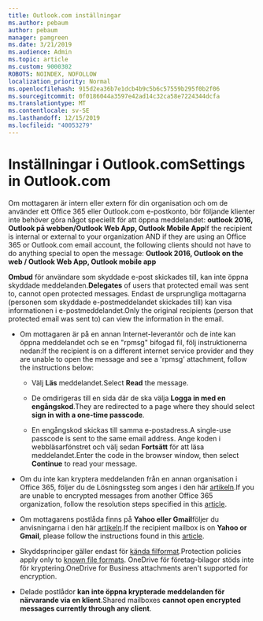 ```yaml
---
title: Outlook.com inställningar
ms.author: pebaum
author: pebaum
manager: pamgreen
ms.date: 3/21/2019
ms.audience: Admin
ms.topic: article
ms.custom: 9000302
ROBOTS: NOINDEX, NOFOLLOW
localization_priority: Normal
ms.openlocfilehash: 915d2ea36b7e1dcb4b9c5b6c57559b295f0b2f06
ms.sourcegitcommit: 0f0186044a3597e42ad14c32ca58e7224344dcfa
ms.translationtype: MT
ms.contentlocale: sv-SE
ms.lasthandoff: 12/15/2019
ms.locfileid: "40053279"
---
```

# <a name="settings-in-outlookcom"></a><span data-ttu-id="bdb57-102">Inställningar i Outlook.com</span><span class="sxs-lookup"><span data-stu-id="bdb57-102">Settings in Outlook.com</span></span>

<span data-ttu-id="bdb57-103">Om mottagaren är intern eller extern för din organisation och om de använder ett Office 365 eller Outlook.com e-postkonto, bör följande klienter inte behöver göra något speciellt för att öppna meddelandet: **outlook 2016, Outlook på webben/Outlook Web App, Outlook Mobile App**</span><span class="sxs-lookup"><span data-stu-id="bdb57-103">If the recipient is internal or external to your organization AND if they are using an Office 365 or Outlook.com email account, the following clients should not have to do anything special to open the message: **Outlook 2016, Outlook on the web / Outlook Web App, Outlook mobile app**</span></span>

<span data-ttu-id="bdb57-104">**Ombud** för användare som skyddade e-post skickades till, kan inte öppna skyddade meddelanden.</span><span class="sxs-lookup"><span data-stu-id="bdb57-104">**Delegates** of users that protected email was sent to, cannot open protected messages.</span></span> <span data-ttu-id="bdb57-105">Endast de ursprungliga mottagarna (personen som skyddade e-postmeddelandet skickades till) kan visa informationen i e-postmeddelandet.</span><span class="sxs-lookup"><span data-stu-id="bdb57-105">Only the original recipients (person that protected email was sent to) can view the information in the email.</span></span>

- <span data-ttu-id="bdb57-106">Om mottagaren är på en annan Internet-leverantör och de&nbsp;inte kan öppna meddelandet och se en "rpmsg" bifogad fil, följ instruktionerna nedan:</span><span class="sxs-lookup"><span data-stu-id="bdb57-106">If the recipient is on a different internet service provider and they are&nbsp;unable to open the message and see a 'rpmsg' attachment, follow the instructions below:</span></span>
    
    - <span data-ttu-id="bdb57-107">Välj **Läs** meddelandet.</span><span class="sxs-lookup"><span data-stu-id="bdb57-107">Select **Read** the message.</span></span>
    
    - <span data-ttu-id="bdb57-108">De omdirigeras till en sida där de ska välja **Logga in med en engångskod**.</span><span class="sxs-lookup"><span data-stu-id="bdb57-108">They are redirected to a page where they should select **sign in with a one-time passcode**.</span></span>
    
    - <span data-ttu-id="bdb57-109">En engångskod skickas till samma e-postadress.</span><span class="sxs-lookup"><span data-stu-id="bdb57-109">A single-use passcode is sent to the same email address.</span></span> <span data-ttu-id="bdb57-110">Ange koden i webbläsarfönstret och välj sedan **Fortsätt** för att läsa meddelandet.</span><span class="sxs-lookup"><span data-stu-id="bdb57-110">Enter the code in the browser window, then select **Continue** to read your message.</span></span>

- <span data-ttu-id="bdb57-111">Om du inte kan kryptera meddelanden från en annan organisation i Office 365, följer du de Lösningssteg som anges i den här [artikeln](https://support.office.com/article/known-issues-opening-irm-protected-emails-sent-from-users-in-other-office-365-organizations-0dec0593-a05d-4aa2-8445-9311ebab3164).</span><span class="sxs-lookup"><span data-stu-id="bdb57-111">If you are unable to encrypted messages from another Office 365 organization, follow the resolution steps specified in this [article](https://support.office.com/article/known-issues-opening-irm-protected-emails-sent-from-users-in-other-office-365-organizations-0dec0593-a05d-4aa2-8445-9311ebab3164).</span></span>

- <span data-ttu-id="bdb57-112">Om mottagarens postlåda finns på **Yahoo eller Gmail**följer du anvisningarna</span> i den här [artikeln](https://support.office.com/article/how-do-i-open-a-protected-message-1157a286-8ecc-4b1e-ac43-2a608fbf3098).</span><span class="sxs-lookup"><span data-stu-id="bdb57-112">If the recipient mailbox is on **Yahoo or Gmail**, please follow the instructions</span> found in this [article](https://support.office.com/article/how-do-i-open-a-protected-message-1157a286-8ecc-4b1e-ac43-2a608fbf3098).</span></span>

- <span data-ttu-id="bdb57-113">Skyddsprinciper gäller endast för [kända filformat](https://docs.microsoft.com/azure/information-protection/rms-client/client-admin-guide-file-types).</span><span class="sxs-lookup"><span data-stu-id="bdb57-113">Protection policies apply only to [known file formats](https://docs.microsoft.com/azure/information-protection/rms-client/client-admin-guide-file-types).</span></span> <span data-ttu-id="bdb57-114">OneDrive för företag-bilagor stöds inte för kryptering.</span><span class="sxs-lookup"><span data-stu-id="bdb57-114">OneDrive for Business attachments aren't supported for encryption.</span></span>

- <span data-ttu-id="bdb57-115">Delade postlådor **kan inte öppna krypterade meddelanden för närvarande via en klient**.</span><span class="sxs-lookup"><span data-stu-id="bdb57-115">Shared mailboxes **cannot open encrypted messages currently through any client**.</span></span> 
